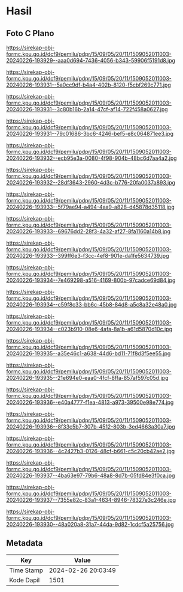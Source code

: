 # Hasil

## Foto C Plano

https://sirekap-obj-formc.kpu.go.id/dcf9/pemilu/pdpr/15/09/05/20/11/1509052011003-20240226-193929--aaa0d694-7436-4056-b343-59906f5191d8.jpg

https://sirekap-obj-formc.kpu.go.id/dcf9/pemilu/pdpr/15/09/05/20/11/1509052011003-20240226-193931--5a0cc9df-b4a4-402b-8120-f5cbf269c771.jpg

https://sirekap-obj-formc.kpu.go.id/dcf9/pemilu/pdpr/15/09/05/20/11/1509052011003-20240226-193931--3c80b16b-2a14-47cf-af14-722f458a0627.jpg

https://sirekap-obj-formc.kpu.go.id/dcf9/pemilu/pdpr/15/09/05/20/11/1509052011003-20240226-193931--79c01686-3bc6-4246-bef5-e8c064871ee3.jpg

https://sirekap-obj-formc.kpu.go.id/dcf9/pemilu/pdpr/15/09/05/20/11/1509052011003-20240226-193932--ecb95e3a-0080-4f98-904b-48bc6d7aa4a2.jpg

https://sirekap-obj-formc.kpu.go.id/dcf9/pemilu/pdpr/15/09/05/20/11/1509052011003-20240226-193932--28df3643-2960-4d3c-b776-20fa0037a893.jpg

https://sirekap-obj-formc.kpu.go.id/dcf9/pemilu/pdpr/15/09/05/20/11/1509052011003-20240226-193933--5f79ae94-a494-4aa9-a828-d45878d35118.jpg

https://sirekap-obj-formc.kpu.go.id/dcf9/pemilu/pdpr/15/09/05/20/11/1509052011003-20240226-193933--69676dd2-28f3-4a32-af27-8fa1160a14b8.jpg

https://sirekap-obj-formc.kpu.go.id/dcf9/pemilu/pdpr/15/09/05/20/11/1509052011003-20240226-193933--399ff6e3-f3cc-4ef8-901e-da1fe5634739.jpg

https://sirekap-obj-formc.kpu.go.id/dcf9/pemilu/pdpr/15/09/05/20/11/1509052011003-20240226-193934--7e469298-a516-4169-800b-97cadce69d84.jpg

https://sirekap-obj-formc.kpu.go.id/dcf9/pemilu/pdpr/15/09/05/20/11/1509052011003-20240226-193934--c59f8c33-bb6c-45b8-84d8-a5c8a32e48a0.jpg

https://sirekap-obj-formc.kpu.go.id/dcf9/pemilu/pdpr/15/09/05/20/11/1509052011003-20240226-193934--c023b910-08e6-4afa-8a1b-a61d5870d10c.jpg

https://sirekap-obj-formc.kpu.go.id/dcf9/pemilu/pdpr/15/09/05/20/11/1509052011003-20240226-193935--a35e46c1-a638-44d6-bd11-71f8d3f5ee55.jpg

https://sirekap-obj-formc.kpu.go.id/dcf9/pemilu/pdpr/15/09/05/20/11/1509052011003-20240226-193935--21e694e0-eaa0-4fcf-8ffa-857af597c05d.jpg

https://sirekap-obj-formc.kpu.go.id/dcf9/pemilu/pdpr/15/09/05/20/11/1509052011003-20240226-193936--e40a4777-f1ea-4813-a973-39500e98e774.jpg

https://sirekap-obj-formc.kpu.go.id/dcf9/pemilu/pdpr/15/09/05/20/11/1509052011003-20240226-193936--8f33c5b7-307b-4512-803b-3ed4663a30a7.jpg

https://sirekap-obj-formc.kpu.go.id/dcf9/pemilu/pdpr/15/09/05/20/11/1509052011003-20240226-193936--4c2427b3-0126-48cf-b661-c5c20cb42ae2.jpg

https://sirekap-obj-formc.kpu.go.id/dcf9/pemilu/pdpr/15/09/05/20/11/1509052011003-20240226-193937--4ba63e97-79b6-48a8-8d7b-05fd84e3f0ca.jpg

https://sirekap-obj-formc.kpu.go.id/dcf9/pemilu/pdpr/15/09/05/20/11/1509052011003-20240226-193937--7355e82c-83a1-4634-8946-78327e3c246e.jpg

https://sirekap-obj-formc.kpu.go.id/dcf9/pemilu/pdpr/15/09/05/20/11/1509052011003-20240226-193930--48a020a8-31a7-44da-9d82-1cdcf5a25756.jpg


## Metadata

| Key        | Value               |
| ---------- | ------------------- |
| Time Stamp | 2024-02-26 20:03:49 |
| Kode Dapil | 1501                |



